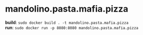 # mandolino.pasta.mafia.pizza  
**build**: `sudo docker build . -t mandolino.pasta.mafia.pizza`  
**run**: `sudo docker run -p 8080:8080 mandolino.pasta.mafia.pizza`